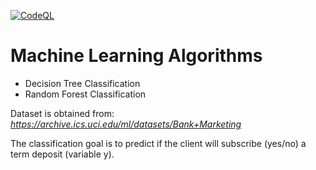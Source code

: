 [![CodeQL](https://github.com/PradeepThapa/ml-classification-bank-marketing/actions/workflows/codeql.yml/badge.svg?branch=master)](https://github.com/PradeepThapa/ml-classification-bank-marketing/actions/workflows/codeql.yml)

# **Machine Learning Algorithms**
 - Decision Tree Classification
 - Random Forest Classification
 
 Dataset is obtained from:
 _https://archive.ics.uci.edu/ml/datasets/Bank+Marketing_
 
 The classification goal is to predict if the client will subscribe (yes/no) a term deposit (variable y).
